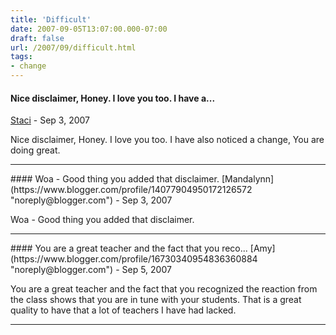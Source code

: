 ```yaml
---
title: 'Difficult'
date: 2007-09-05T13:07:00.000-07:00
draft: false
url: /2007/09/difficult.html
tags: 
- change
---
```


#### Nice disclaimer, Honey. I love you too. I have a...
[Staci](https://www.blogger.com/profile/14326959005431027129 "noreply@blogger.com") - <time datetime="2007-09-05T13:56:00.000-07:00">Sep 3, 2007</time>

Nice disclaimer, Honey. I love you too. I have also noticed a change, You are doing great.
<hr />
#### Woa - Good thing you added that disclaimer.
[Mandalynn](https://www.blogger.com/profile/14077904950172126572 "noreply@blogger.com") - <time datetime="2007-09-05T18:46:00.000-07:00">Sep 3, 2007</time>

Woa - Good thing you added that disclaimer.
<hr />
#### You are a great teacher and the fact that you reco...
[Amy](https://www.blogger.com/profile/16730340954836360884 "noreply@blogger.com") - <time datetime="2007-09-07T06:30:00.000-07:00">Sep 5, 2007</time>

You are a great teacher and the fact that you recognized the reaction from the class shows that you are in tune with your students. That is a great quality to have that a lot of teachers I have had lacked.
<hr />

